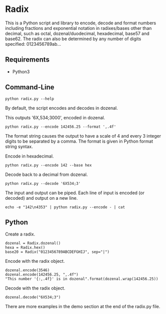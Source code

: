 # Radix

This is a Python script and library to encode, decode and format numbers
including fractions and exponential notation in radixes/bases other than
decimal, such as octal, dozenal/duodecimal, hexadecimal, base57 and base62. The
radix can also be determined by any number of digits specified: 0123456789ab...

## Requirements
* Python3

## Command-Line
```
python radix.py --help
```

By default, the script encodes and decodes in dozenal.

This outputs '6X,534;3000', encoded in dozenal.
```
python radix.py --encode 142456.25 --format ',.4f'
```
The format string causes the output to have a scale of 4 and every 3 integer
digits to be separated by a comma.
The format is given in Python format string syntax.

Encode in hexadecimal.
```
python radix.py --encode 142 --base hex
```

Decode back to a decimal from dozenal.
```
python radix.py --decode '6X534;3'
```

The input and output can be piped. Each line of input is encoded
(or decoded) and output on a new line.
```
echo -e "142\n4353" | python radix.py --encode - | cat
```

## Python
Create a radix.
```
dozenal = Radix.dozenal()
hexa = Radix.hex()
base20 = Radix("0123456789ABCDEFGHIJ", sep="|")
```

Encode with the radix object.
```
dozenal.encode(3546)
dozenal.encode(142456.25, ",.4f")
"This number '{:,.4f}' is in dozenal".format(dozenal.wrap(142456.25))
```

Decode with the radix object.
```
dozenal.decode("6X534;3")
```
There are more examples in the demo section at the end of the radix.py file.

